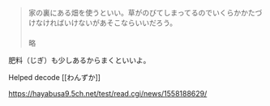 > 家の裏にある畑を使うといい。草がのびてしまってるのでいくらかかたづけなければいけないがあそこならいいだろう。  
> 　  
> 略  
> 
肥料（じぎ）も少しあるからまくといいよ。

Helped decode [[わんずか]]

https://hayabusa9.5ch.net/test/read.cgi/news/1558188629/